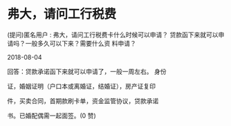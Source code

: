 # 弗大，请问工行税费

(提问)匿名用户 : 弗大，请问工行税费卡什么时候可以申请？ 贷款函下来就可以申请吗？一般多久可以下来？需要什么资 料申请？

2018-08-04

回答：贷款承诺函下来就可以申请了，一般一周左右。 身份

证，婚姻证明（户口本或离婚证，结婚证），房产证复印

件，买卖合同，首期款刷卡单，资金监管协议，贷款承诺

书。已婚配偶需一起面签。(0 赞)